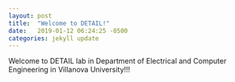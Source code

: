 ```yaml
---
layout: post
title:  "Welcome to DETAIL!"
date:   2019-01-12 06:24:25 -0500
categories: jekyll update
---
```


Welcome to DETAIL lab in Department of Electrical and Computer Engineering in Villanova University!!!
